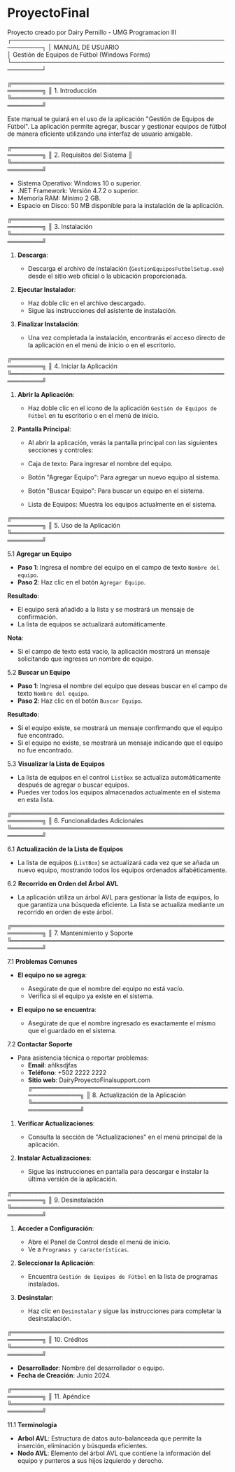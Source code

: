 # ProyectoFinal
Proyecto creado por Dairy Pernillo -  UMG Programacion III
┌─────────────────────────────────────────────────────────┐
│                      MANUAL DE USUARIO                 			
│         Gestión de Equipos de Fútbol (Windows Forms)    					
└─────────────────────────────────────────────────────────┘

╔═════════════════════════════════════════════════════════╗
║ 1. Introducción                                         
╚═════════════════════════════════════════════════════════╝

Este manual te guiará en el uso de la aplicación "Gestión de Equipos de Fútbol". 
La aplicación permite agregar, buscar y gestionar equipos de fútbol de manera 
eficiente utilizando una interfaz de usuario amigable.

╔═════════════════════════════════════════════════════════╗
║ 2. Requisitos del Sistema                               ║
╚═════════════════════════════════════════════════════════╝

- Sistema Operativo: Windows 10 o superior.
- .NET Framework: Versión 4.7.2 o superior.
- Memoria RAM: Mínimo 2 GB.
- Espacio en Disco: 50 MB disponible para la instalación de la aplicación.

╔═════════════════════════════════════════════════════════╗
║ 3. Instalación                                          
╚═════════════════════════════════════════════════════════╝

1. **Descarga**:
   - Descarga el archivo de instalación (`GestionEquiposFutbolSetup.exe`) desde 
     el sitio web oficial o la ubicación proporcionada.

2. **Ejecutar Instalador**:
   - Haz doble clic en el archivo descargado.
   - Sigue las instrucciones del asistente de instalación.

3. **Finalizar Instalación**:
   - Una vez completada la instalación, encontrarás el acceso directo de la 
     aplicación en el menú de inicio o en el escritorio.

╔═════════════════════════════════════════════════════════╗
║ 4. Iniciar la Aplicación                                
╚═════════════════════════════════════════════════════════╝

1. **Abrir la Aplicación**:
   - Haz doble clic en el icono de la aplicación `Gestión de Equipos de Fútbol` 
     en tu escritorio o en el menú de inicio.

2. **Pantalla Principal**:
   - Al abrir la aplicación, verás la pantalla principal con las siguientes 
     secciones y controles:

   - Caja de texto: Para ingresar el nombre del equipo.
   - Botón "Agregar Equipo": Para agregar un nuevo equipo al sistema.
   - Botón "Buscar Equipo": Para buscar un equipo en el sistema.
   - Lista de Equipos: Muestra los equipos actualmente en el sistema.

╔═════════════════════════════════════════════════════════╗
║ 5. Uso de la Aplicación                                 
╚═════════════════════════════════════════════════════════╝

5.1 **Agregar un Equipo**

- **Paso 1**: Ingresa el nombre del equipo en el campo de texto `Nombre del equipo`.
- **Paso 2**: Haz clic en el botón `Agregar Equipo`.

**Resultado**:
- El equipo será añadido a la lista y se mostrará un mensaje de confirmación.
- La lista de equipos se actualizará automáticamente.

**Nota**:
- Si el campo de texto está vacío, la aplicación mostrará un mensaje solicitando 
  que ingreses un nombre de equipo.

5.2 **Buscar un Equipo**

- **Paso 1**: Ingresa el nombre del equipo que deseas buscar en el campo de texto 
  `Nombre del equipo`.
- **Paso 2**: Haz clic en el botón `Buscar Equipo`.

**Resultado**:
- Si el equipo existe, se mostrará un mensaje confirmando que el equipo fue 
  encontrado.
- Si el equipo no existe, se mostrará un mensaje indicando que el equipo no fue 
  encontrado.

5.3 **Visualizar la Lista de Equipos**

- La lista de equipos en el control `ListBox` se actualiza automáticamente después 
  de agregar o buscar equipos.
- Puedes ver todos los equipos almacenados actualmente en el sistema en esta lista.

╔═════════════════════════════════════════════════════════╗
║ 6. Funcionalidades Adicionales                          
╚═════════════════════════════════════════════════════════╝

6.1 **Actualización de la Lista de Equipos**

- La lista de equipos (`ListBox`) se actualizará cada vez que se añada un nuevo 
  equipo, mostrando todos los equipos ordenados alfabéticamente.

6.2 **Recorrido en Orden del Árbol AVL**

- La aplicación utiliza un árbol AVL para gestionar la lista de equipos, lo que 
  garantiza una búsqueda eficiente. La lista se actualiza mediante un recorrido 
  en orden de este árbol.

╔═════════════════════════════════════════════════════════╗
║ 7. Mantenimiento y Soporte                              
╚═════════════════════════════════════════════════════════╝

7.1 **Problemas Comunes**

- **El equipo no se agrega**:
  - Asegúrate de que el nombre del equipo no está vacío.
  - Verifica si el equipo ya existe en el sistema.
  
- **El equipo no se encuentra**:
  - Asegúrate de que el nombre ingresado es exactamente el mismo que el guardado 
    en el sistema.

7.2 **Contactar Soporte**

- Para asistencia técnica o reportar problemas:
  - **Email**: añlksdjfas
  - **Teléfono**: +502 2222 2222
  - **Sitio web**: DairyProyectoFinalsupport.com
╔═════════════════════════════════════════════════════════╗
║ 8. Actualización de la Aplicación                    						   
╚═════════════════════════════════════════════════════════╝

1. **Verificar Actualizaciones**:
   - Consulta la sección de "Actualizaciones" en el menú principal de la 
     aplicación.

2. **Instalar Actualizaciones**:
   - Sigue las instrucciones en pantalla para descargar e instalar la última 
     versión de la aplicación.

╔═════════════════════════════════════════════════════════╗
║ 9. Desinstalación                                       
╚═════════════════════════════════════════════════════════╝

1. **Acceder a Configuración**:
   - Abre el Panel de Control desde el menú de inicio.
   - Ve a `Programas y características`.

2. **Seleccionar la Aplicación**:
   - Encuentra `Gestión de Equipos de Fútbol` en la lista de programas instalados.

3. **Desinstalar**:
   - Haz clic en `Desinstalar` y sigue las instrucciones para completar la 
     desinstalación.

╔═════════════════════════════════════════════════════════╗
║ 10. Créditos                                            
╚═════════════════════════════════════════════════════════╝

- **Desarrollador**: Nombre del desarrollador o equipo.
- **Fecha de Creación**: Junio 2024.

╔═════════════════════════════════════════════════════════╗
║ 11. Apéndice                                            
╚═════════════════════════════════════════════════════════╝

11.1 **Terminología**

- **Arbol AVL**: Estructura de datos auto-balanceada que permite la inserción, 
  eliminación y búsqueda eficientes.
- **Nodo AVL**: Elemento del árbol AVL que contiene la información del equipo y 
  punteros a sus hijos izquierdo y derecho.

